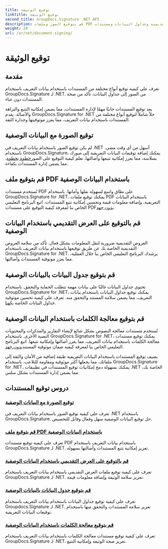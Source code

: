```yaml
---
title: توقيع الوثيقة
linktitle: توقيع الوثيقة
second_title: GroupDocs.Signature .NET API
description: قم بتوقيع الصور وملفات PDF والعروض التقديمية وجداول البيانات ومستندات Word باستخدام بيانات التعريف باستخدام GroupDocs.Signature .NET. تعزيز صحة الوثيقة وسلامتها.
weight: 24
url: /ar/net/document-signing/
---
```


# توقيع الوثيقة

## مقدمة

تعرف على كيفية توقيع أنواع مختلفة من المستندات باستخدام بيانات التعريف باستخدام GroupDocs.Signature لـ .NET. من الصور إلى جداول البيانات، تأكد من صحة المستندات دون عناء.

يعد توقيع المستندات جانبًا مهمًا لإدارة المستندات، مما يضمن إمكانية التتبع والنزاهة والأصالة. يقدم GroupDocs.Signature for .NET حلاً شاملاً لتوقيع أنواع مختلفة من المستندات باستخدام بيانات التعريف، مما يعزز موثوقيتها وجدارة الثقة.

## توقيع الصورة مع البيانات الوصفية
لم يكن توقيع الصور باستخدام بيانات التعريف في .NET أسهل من أي وقت مضى. باستخدام GroupDocs.Signature، يمكنك إضافة توقيعات البيانات التعريفية إلى صورك بسلاسة، مما يعزز إمكانية تتبعها وأصالتها. تعلم كيفية التوقيع على الصور[خطوة بخطوة](./sign-image-with-metadata/)، مما يضمن إدارة المستندات بكفاءة.

## قم بتوقيع ملف PDF باستخدام البيانات الوصفية
 تُستخدم مستندات PDF على نطاق واسع لسهولة نقلها وأمانها. باستخدام GroupDocs.Signature for .NET، يمكنك توقيع ملفات PDF باستخدام البيانات التعريفية، وإضافة معلومات قيمة وتحسين إمكانية تتبع المستندات. اتبع البرنامج التعليمي الخاص بنا لمعرفة كيفية التوقيع على مستندات PDF[بدون جهد](./sign-pdf-with-metadata/).

## قم بالتوقيع على العرض التقديمي باستخدام البيانات الوصفية
العروض التقديمية ضرورية لنقل المعلومات بشكل فعال. تأكد من سلامة العروض التقديمية الخاصة بك عن طريق توقيعها باستخدام بيانات التعريف باستخدام GroupDocs.Signature for .NET. يرشدك البرنامج التعليمي الخاص بنا خلال العملية، مما يعزز موثوقية المستندات وأصالتها.

## قم بتوقيع جدول البيانات بالبيانات الوصفية
تحتوي جداول البيانات غالبًا على بيانات مهمة تتطلب الحماية والتحقق. باستخدام GroupDocs.Signature for .NET، يمكنك توقيع جداول البيانات باستخدام بيانات التعريف، مما يضمن سلامة المستند والتحقق منه. تعرف على كيفية تحسين موثوقية جداول البيانات الخاصة بك[هنا](./sign-spreadsheet-with-metadata/).

## قم بتوقيع معالجة الكلمات باستخدام البيانات الوصفية
 تُستخدم مستندات معالجة النصوص بشكل شائع لإنشاء التقارير والمذكرات والمحتويات النصية الأخرى. باستخدام GroupDocs.Signature for .NET، يمكنك توقيع مستندات معالجة الكلمات باستخدام بيانات التعريف، مما يعزز أصالتها وإمكانية تتبعها. اتبع البرنامج التعليمي الخاص بنا لمعرفة كيفية ضمان موثوقية المستند[بدون جهد](./sign-word-processing-with-metadata/).

يضيف توقيع المستندات باستخدام البيانات التعريفية طبقة إضافية من الأمان والثقة إلى ملفاتك، مما يجعلها أكثر موثوقية ومقاومة للتلاعب. باستخدام GroupDocs.Signature for .NET، يمكنك بسهولة دمج إمكانيات توقيع المستندات في تطبيقات .NET الخاصة بك، مما يضمن إدارة المستندات بشكل سلس.

## دروس توقيع المستندات
### [توقيع الصورة مع البيانات الوصفية](./sign-image-with-metadata/)
تعرف على كيفية توقيع الصور باستخدام بيانات التعريف في .NET باستخدام GroupDocs.Signature. حل توقيع البيانات الوصفية سهل وفعال وقابل للتخصيص.
### [قم بتوقيع ملف PDF باستخدام البيانات الوصفية](./sign-pdf-with-metadata/)
تعرف على كيفية توقيع مستندات PDF باستخدام بيانات التعريف باستخدام GroupDocs.Signature لـ .NET. تعزيز إمكانية تتبع المستندات وأصالتها بسهولة.
### [قم بالتوقيع على العرض التقديمي باستخدام البيانات الوصفية](./sign-presentation-with-metadata/)
تعرف على كيفية توقيع ملفات العرض التقديمي باستخدام بيانات التعريف باستخدام GroupDocs.Signature لـ .NET. تعزيز سلامة الوثيقة وإضافة معلومات قيمة.
### [قم بتوقيع جدول البيانات بالبيانات الوصفية](./sign-spreadsheet-with-metadata/)
تعرف على كيفية توقيع جداول البيانات باستخدام بيانات التعريف باستخدام Groupdocs.Signature لـ .NET. تعزيز سلامة المستندات والتحقق منها باستخدام توقيعات البيانات التعريفية.
### [قم بتوقيع معالجة الكلمات باستخدام البيانات الوصفية](./sign-word-processing-with-metadata/)
تعرف على كيفية توقيع مستندات معالجة الكلمات باستخدام بيانات التعريف باستخدام GroupDocs.Signature لـ .NET. تعزيز صحة الوثيقة وإمكانية التتبع.